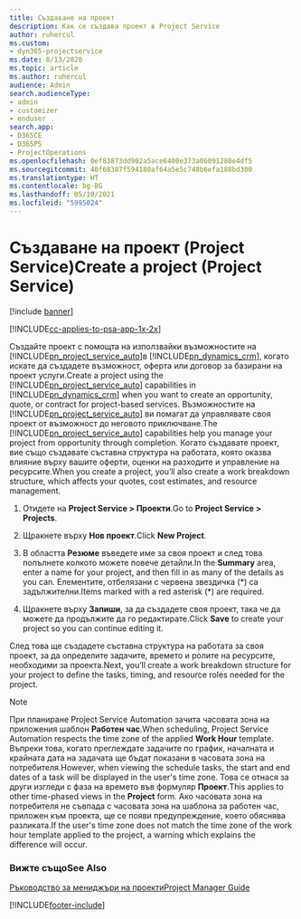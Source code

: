 ```yaml
---
title: Създаване на проект
description: Как се създава проект в Project Service
author: ruhercul
ms.custom:
- dyn365-projectservice
ms.date: 8/13/2020
ms.topic: article
ms.author: ruhercul
audience: Admin
search.audienceType:
- admin
- customizer
- enduser
search.app:
- D365CE
- D365PS
- ProjectOperations
ms.openlocfilehash: 0ef83873dd902a5ace6400e373a06091280e4df5
ms.sourcegitcommit: 40f68387f594180af64a5e5c748b6efa188bd300
ms.translationtype: HT
ms.contentlocale: bg-BG
ms.lasthandoff: 05/10/2021
ms.locfileid: "5995024"
---
```

# <a name="create-a-project-project-service"></a><span data-ttu-id="b3a49-103">Създаване на проект (Project Service)</span><span class="sxs-lookup"><span data-stu-id="b3a49-103">Create a project (Project Service)</span></span>

[!include [banner](../includes/psa-now-project-operations.md)]

[!INCLUDE[cc-applies-to-psa-app-1x-2x](../includes/cc-applies-to-psa-app-1x-2x.md)]

<span data-ttu-id="b3a49-104">Създайте проект с помощта на използвайки възможностите на [!INCLUDE[pn_project_service_auto](../includes/pn-project-service-auto.md)]в [!INCLUDE[pn_dynamics_crm](../includes/pn-dynamics-crm.md)], когато искате да създадете възможност, оферта или договор за базирани на проект услуги.</span><span class="sxs-lookup"><span data-stu-id="b3a49-104">Create a project using the [!INCLUDE[pn_project_service_auto](../includes/pn-project-service-auto.md)] capabilities in [!INCLUDE[pn_dynamics_crm](../includes/pn-dynamics-crm.md)] when you want to create an opportunity, quote, or contract for project-based services.</span></span> <span data-ttu-id="b3a49-105">Възможностите на [!INCLUDE[pn_project_service_auto](../includes/pn-project-service-auto.md)] ви помагат да управлявате своя проект от възможност до неговото приключване.</span><span class="sxs-lookup"><span data-stu-id="b3a49-105">The [!INCLUDE[pn_project_service_auto](../includes/pn-project-service-auto.md)] capabilities help you manage your project from opportunity through completion.</span></span> <span data-ttu-id="b3a49-106">Когато създавате проект, вие също създавате съставна структура на работата, която оказва влияние върху вашите оферти, оценки на разходите и управление на ресурсите.</span><span class="sxs-lookup"><span data-stu-id="b3a49-106">When you create a project, you’ll also create a work breakdown structure, which affects your quotes, cost estimates, and resource management.</span></span>  
  
1.  <span data-ttu-id="b3a49-107">Отидете на **Project Service > Проекти**.</span><span class="sxs-lookup"><span data-stu-id="b3a49-107">Go to **Project Service > Projects**.</span></span>  
  
2.  <span data-ttu-id="b3a49-108">Щракнете върху **Нов проект**.</span><span class="sxs-lookup"><span data-stu-id="b3a49-108">Click **New Project**.</span></span>  
  
3.  <span data-ttu-id="b3a49-109">В областта **Резюме** въведете име за своя проект и след това попълнете колкото можете повече детайли.</span><span class="sxs-lookup"><span data-stu-id="b3a49-109">In the **Summary** area, enter a name for your project, and then fill in as many of the details as you can.</span></span> <span data-ttu-id="b3a49-110">Елементите, отбелязани с червена звездичка (\*) са задължителни.</span><span class="sxs-lookup"><span data-stu-id="b3a49-110">Items marked with a red asterisk (\*) are required.</span></span>  
  
4.  <span data-ttu-id="b3a49-111">Щракнете върху **Запиши**, за да създадете своя проект, така че да можете да продължите да го редактирате.</span><span class="sxs-lookup"><span data-stu-id="b3a49-111">Click **Save** to create your project so you can continue editing it.</span></span>  
  
<span data-ttu-id="b3a49-112">След това ще създадете съставна структура на работата за своя проект, за да определите задачите, времето и ролите на ресурсите, необходими за проекта.</span><span class="sxs-lookup"><span data-stu-id="b3a49-112">Next, you’ll create a work breakdown structure for your project to define the tasks, timing, and resource roles needed for the project.</span></span>  

> [!NOTE]
> <span data-ttu-id="b3a49-113">При планиране Project Service Automation зачита часовата зона на приложения шаблон **Работен час**.</span><span class="sxs-lookup"><span data-stu-id="b3a49-113">When scheduling, Project Service Automation respects the time zone of the applied **Work Hour** template.</span></span> <span data-ttu-id="b3a49-114">Въпреки това, когато преглеждате задачите по график, началната и крайната дата на задачата ще бъдат показани в часовата зона на потребителя.</span><span class="sxs-lookup"><span data-stu-id="b3a49-114">However, when viewing the schedule tasks, the start and end dates of a task will be displayed in the user's time zone.</span></span> <span data-ttu-id="b3a49-115">Това се отнася за други изгледи с фаза на времето във формуляр **Проект**.</span><span class="sxs-lookup"><span data-stu-id="b3a49-115">This applies to other time-phased views in the **Project** form.</span></span> <span data-ttu-id="b3a49-116">Ако часовата зона на потребителя не съвпада с часовата зона на шаблона за работен час, приложен към проекта, ще се появи предупреждение, което обяснява разликата.</span><span class="sxs-lookup"><span data-stu-id="b3a49-116">If the user's time zone does not match the time zone of the work hour template applied to the project, a warning which explains the difference will occur.</span></span> 
  
### <a name="see-also"></a><span data-ttu-id="b3a49-117">Вижте също</span><span class="sxs-lookup"><span data-stu-id="b3a49-117">See Also</span></span>  
 [<span data-ttu-id="b3a49-118">Ръководство за мениджъри на проекти</span><span class="sxs-lookup"><span data-stu-id="b3a49-118">Project Manager Guide</span></span>](../psa/project-manager-guide.md)


[!INCLUDE[footer-include](../includes/footer-banner.md)]